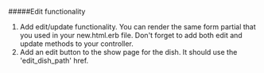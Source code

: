 #####Edit functionality

1) Add edit/update functionality. You can render the same form partial that you used in your new.html.erb file. Don't forget to add both edit and update methods to your controller.
2) Add an edit button to the show page for the dish. It should use the 'edit_dish_path' href.
